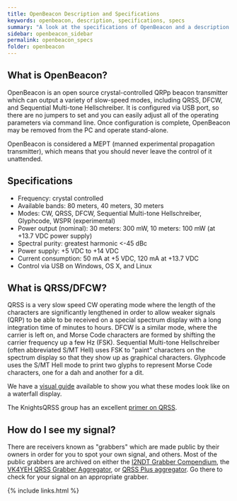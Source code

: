 ```yaml
---
title: OpenBeacon Description and Specifications
keywords: openbeacon, description, specifications, specs
summary: "A look at the specifications of OpenBeacon and a description of what exactly it does."
sidebar: openbeacon_sidebar
permalink: openbeacon_specs
folder: openbeacon
---
```


## What is OpenBeacon?

OpenBeacon is an open source crystal-controlled QRPp beacon transmitter which can output a variety of slow-speed modes, including QRSS, DFCW, and Sequential Multi-tone Hellschreiber. It is configured via USB port, so there are no jumpers to set and you can easily adjust all of the operating parameters via command line. Once configuration is complete, OpenBeacon may be removed from the PC and operate stand-alone.

OpenBeacon is considered a MEPT (manned experimental propagation transmitter), which means that you should never leave the control of it unattended.

## Specifications

* Frequency: crystal controlled
* Available bands: 80 meters, 40 meters, 30 meters
* Modes: CW, QRSS, DFCW, Sequential Multi-tone Hellschreiber, Glyphcode, WSPR (experimental)
* Power output (nominal): 30 meters: 300 mW, 10 meters: 100 mW (at +13.7 VDC power supply)
* Spectral purity: greatest harmonic <-45 dBc
* Power supply: +5 VDC to +14 VDC
* Current consumption: 50 mA at +5 VDC, 120 mA at +13.7 VDC
* Control via USB on Windows, OS X, and Linux

## What is QRSS/DFCW?

QRSS is a very slow speed CW operating mode where the length of the characters are significantly lengthened in order to allow weaker signals (QRP) to be able to be received on a special spectrum display with a long integration time of minutes to hours. DFCW is a similar mode, where the carrier is left on, and Morse Code characters are formed by shifting the carrier frequency up a few Hz (FSK). Sequential Multi-tone Hellschreiber (often abbreviated S/MT Hell) uses FSK to "paint" characters on the spectrum display so that they show up as graphical characters. Glyphcode uses the S/MT Hell mode to print two glyphs to represent Morse Code characters, one for a dah and another for a dit.

We have a [visual guide](openbeacon_bestiary) available to show you what these modes look like on a waterfall display.

The KnightsQRSS group has an excellent [primer on QRSS](http://knightsqrss.blogspot.com/2010/01/getting-started-with-qrss.html).

## How do I see my signal?

There are receivers known as "grabbers" which are made public by their owners in order for you to spot your own signal, and others. Most of the public grabbers are archived on either the [I2NDT Grabber Compendium](http://digilander.libero.it/i2ndt/grabber/grabber-compendium.htm), the [VK4YEH QRSS Grabber Aggregator](http://www.vk4yeh.com/qrss_grabber.htm), or [QRSS Plus aggregator](http://www.swharden.com/qrss/plus/). Go there to check for your signal on an appropriate grabber.

{% include links.html %}
